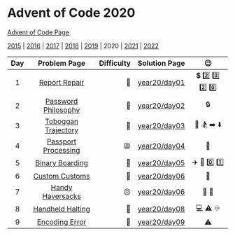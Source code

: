 # Advent of Code 2020

[Advent of Code Page](https://adventofcode.com/2020)

[2015](/year15) | [2016](/year16) | [2017](/year17) | [2018](/year18) | [2019](/year19) | 2020 | [2021](/year21) | [2022](/year22)

| Day |                        Problem Page                        | Difficulty |        Solution Page        |                    :wink:                     |
|:--:|:----------------------------------------------------------:| ---: |:---------------------------:|:---------------------------------------------:|
|  1 |    [Report Repair](https://adventofcode.com/2020/day/1)    | :star2: | [year20/day01](/year20/day01) | :heavy_dollar_sign: :two: :zero: :two: :zero: |
|  2 | [Password Philosophy](https://adventofcode.com/2020/day/2) | :star2: | [year20/day02](/year20/day02) | :lock: |
|  3 | [Toboggan Trajectory](https://adventofcode.com/2020/day/3) | :star2: | [year20/day03](/year20/day03) | :evergreen_tree: :snowboarder: :arrow_right: :arrow_down: |
|  4  | [Passport Processing](https://adventofcode.com/2020/day/4) | :tired_face: | [year20/day04](/year20/day04) | :passport_control: |
|  5  | [Binary Boarding](https://adventofcode.com/2020/day/5) | :exploding_head: | [year20/day05](/year20/day05) | :airplane: :ticket: :zero: :one: |
|  6  | [Custom Customs](https://adventofcode.com/2020/day/6) | :star2: | [year20/day06](/year20/day06) | :memo: |
|  7  | [Handy Haversacks](https://adventofcode.com/2020/day/7) | :persevere: | [year20/day06](/year20/day06) | :luggage: :luggage: |
|  8  | [Handheld Halting](https://adventofcode.com/2020/day/8) | :star2: | [year20/day08](/year20/day08) | :computer: :warning: :infinity: |
|  9  | [Encoding Error](https://adventofcode.com/2020/day/9) | :star2: | [year20/day09](/year20/day09) | :warning: |
